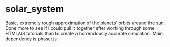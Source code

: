 # solar_system

Basic, extremely rough approximation of the planets' orbits around the sun. Done more to see if I could pull it together after working through some HTML/JS tutorials than to create a horrendously accurate simulation. Main dependency is phaser.js.
